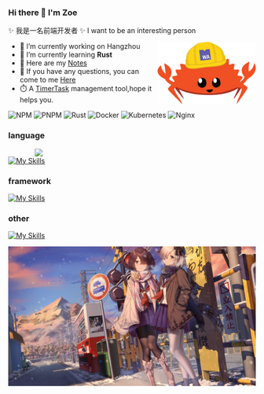 ### Hi there 👋 I'm Zoe

✨ 我是一名前端开发者
✨ I want to be an interesting person

<img align="right" width="200" src="./rspress-icon.png"/>

- 🎄 I’m currently working on Hangzhou
- 🦀 I’m currently learning **Rust**
- 📒 Here are my [Notes](https://cherryblossomhope.github.io/CherryBlossomHope/)
- 💬 If you have any questions, you can come to me [Here](https://github.com/CherryBlossomHope/CherryBlossomHope/issues)
- ⏱️ A [TimerTask](https://www.npmjs.com/package/timertasks) management tool,hope it helps you.

![NPM](https://img.shields.io/badge/NPM-%23CB3837.svg?style=for-the-badge&logo=npm&logoColor=white)
![PNPM](https://img.shields.io/badge/pnpm-%234a4a4a.svg?style=for-the-badge&logo=pnpm&logoColor=f69220)
![Rust](https://img.shields.io/badge/rust-%23000000.svg?style=for-the-badge&logo=rust&logoColor=white)
![Docker](https://img.shields.io/badge/docker-%230db7ed.svg?style=for-the-badge&logo=docker&logoColor=white)
![Kubernetes](https://img.shields.io/badge/kubernetes-%23326ce5.svg?style=for-the-badge&logo=kubernetes&logoColor=white)
![Nginx](https://img.shields.io/badge/nginx-%23009639.svg?style=for-the-badge&logo=nginx&logoColor=white)

### language

<img align="right" width="450" src="https://github-readme-stats.vercel.app/api?username=CherryBlossomHope&show_icons=true&icon_color=0078e7&title_color=0078e7&include_all_commits=true"/>

[![My Skills](https://skillicons.dev/icons?i=js,ts,rust)](https://skillicons.dev)

### framework

[![My Skills](https://skillicons.dev/icons?i=vue,react,svelte,nuxtjs,electron&theme=light)](https://skillicons.dev)

### other

[![My Skills](https://skillicons.dev/icons?i=webpack,vite,bun,deno,nodejs,github,vscode,wasm)](https://skillicons.dev)

<img align="center"  src="./end.png"/>
